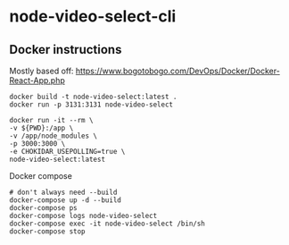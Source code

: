 # node-video-select-cli

## Docker instructions

Mostly based off:
https://www.bogotobogo.com/DevOps/Docker/Docker-React-App.php


```
docker build -t node-video-select:latest .
docker run -p 3131:3131 node-video-select

docker run -it --rm \
-v ${PWD}:/app \
-v /app/node_modules \
-p 3000:3000 \
-e CHOKIDAR_USEPOLLING=true \
node-video-select:latest 
```

Docker compose

```
# don't always need --build
docker-compose up -d --build
docker-compose ps
docker-compose logs node-video-select
docker-compose exec -it node-video-select /bin/sh
docker-compose stop
```

